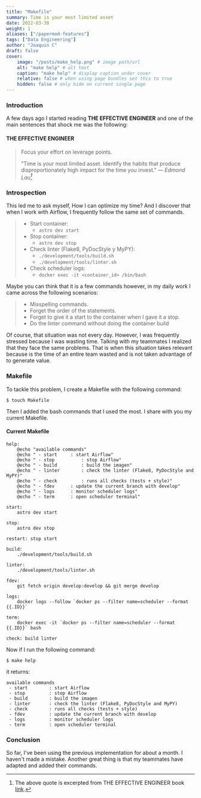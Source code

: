 ```yaml
---
title: "Makefile"
summary: Time is your most limited asset
date: 2022-03-30
weight: 1
aliases: ["/papermod-features"]
tags: ["Data Engineering"]
author: "Joaquin C"
draft: false
cover:
    image: "/posts/make_help.png" # image path/url
    alt: "make help" # alt text
    caption: "make help" # display caption under cover
    relative: false # when using page bundles set this to true
    hidden: false # only hide on current single page
---
```


### Introduction
A few days ago I started reading **THE EFFECTIVE ENGINEER** and one of the main sentences that shock me was the following:

#### THE EFFECTIVE ENGINEER

> Focus your effort on leverage points.
>
>"Time is your most limited asset. Identify the habits that produce disproportionately high impact for the time you invest."
> — <cite>Edmond Lau[^1]</cite>

[^1]: The above quote is excerpted from THE EFFECTIVE ENGINEER book [link](https://www.amazon.com.mx/Effective-Engineer-Engineering-Disproportionate-Meaningful/dp/0996128107).

### Introspection
This led me to ask myself, How I can optimize my time? And I discover that when I work with Airflow, I frequently follow the same set of commands.




>-   Start container:
>      -   `astro dev start`
>-   Stop container:
>       -   `astro dev stop`
>-   Check linter (Flake8, PyDocStyle y MyPY):
>       -   `./development/tools/build.sh`
>       -   `./development/tools/linter.sh`
>-   Check scheduler logs:
>       - 	`docker exec -it <container_id> /bin/bash`

Maybe you can think that it is a few commands however, in my daily work I came across the following scenarios:
>-  Misspelling commands.
>-  Forget the order of the statements.
>-  Forget to give it a start to the container when I gave it a stop.
>-  Do the linter command without doing the container build

Of course, that situation was not every day. However, I was frequently stressed because I was wasting time. Talking with my teammates I realized
that they face the same problems. That is when this situation takes relevant because is the time of an entire team wasted and is not taken advantage of to
generate value.
### Makefile
To tackle this problem, I create a Makefile with the following command:
```shell
$ touch Makefile
```
Then I added the bash commands that I used the most. I share with you my current Makefile.
#### Current Makefile
```shell
help:
	@echo "available commands"
	@echo " - start    	: start Airflow"
	@echo " - stop      	: stop Airflow"
	@echo " - build     	: build the imagen"
	@echo " - linter    	: check the linter (Flake8, PyDocStyle and MyPY)"
	@echo " - check     	: runs all checks (tests + style)"
	@echo " - fdev		: update the current branch with develop"
	@echo " - logs		: monitor scheduler logs"
	@echo " - term		: open scheduler terminal"

start:
	astro dev start

stop:
	astro dev stop

restart: stop start

build:
	./development/tools/build.sh

linter:
	./development/tools/linter.sh

fdev:
	git fetch origin develop:develop && git merge develop

logs:
	docker logs --follow `docker ps --filter name=scheduler --format {{.ID}}`

term:
	docker exec -it `docker ps --filter name=scheduler --format {{.ID}}` bash

check: build linter
```

Now if I run the following command:
```shell
$ make help
```
it returns:
```shell
available commands
 - start        : start Airflow
 - stop         : stop Airflow
 - build        : build the imagen
 - linter       : check the linter (Flake8, PyDocStyle and MyPY)
 - check        : runs all checks (tests + style)
 - fdev         : update the current branch with develop
 - logs         : monitor scheduler logs
 - term         : open scheduler terminal
 ```

 ### Conclusion
So far, I've been using the previous implementation for about a month. I haven't made a mistake.  Another great thing is that my teammates have adapted and added their commands.